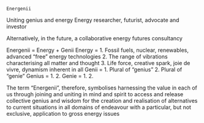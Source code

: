 	Energenii
Uniting genius and energy
Energy researcher, futurist, advocate and investor

Alternatively, in the future, a collaborative energy futures consultancy

Energenii = 	Energy + Genii
Energy =	1. Fossil fuels, nuclear, renewables, advanced “free” energy technologies
		2. The range of vibrations characterising all matter and thought
		3. Life force, creative spark, joie de vivre, dynamism inherent in all
Genii = 	1. Plural of “genius”
		2. Plural of “genie”
Genius = 	1.
		2.
Genie = 	1.
		2.

The term “Energenii”, therefore, symbolises 
harnessing the value in each of us through 
joining and uniting in mind and spirit to 
access and release collective genius and wisdom for 
the creation and realisation of alternatives to current situations in
all domains of endeavour with
a particular, but not exclusive, application to gross energy issues